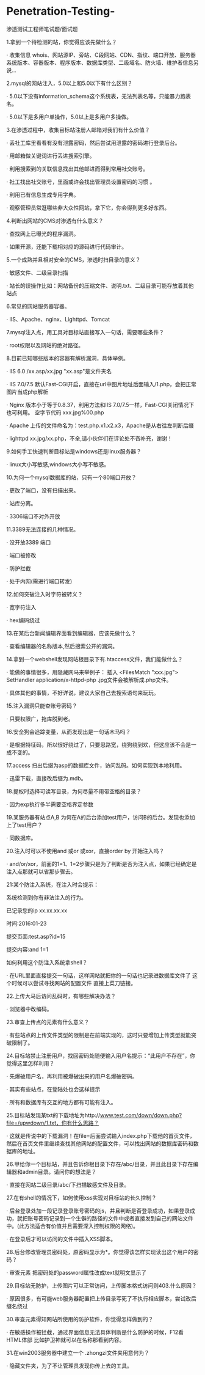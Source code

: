 # Penetration-Testing-
渗透测试工程师笔试题/面试题

1.拿到一个待检测的站，你觉得应该先做什么？

· 收集信息
whois、网站源IP、旁站、C段网站、CDN、指纹、端口开放、服务器系统版本、容器版本、程序版本、数据库类型、二级域名、防火墙、维护者信息另说...

2.mysql的网站注入，5.0以上和5.0以下有什么区别？

  · 5.0以下没有information_schema这个系统表，无法列表名等，只能暴力跑表名。

  · 5.0以下是多用户单操作，5.0以上是多用户多操做。

3.在渗透过程中，收集目标站注册人邮箱对我们有什么价值？

  · 丢社工库里看看有没有泄露密码，然后尝试用泄露的密码进行登录后台。

  · 用邮箱做关键词进行丢进搜索引擎。

  · 利用搜索到的关联信息找出其他邮进而得到常用社交账号。
  
  · 社工找出社交账号，里面或许会找出管理员设置密码的习惯 。

  · 利用已有信息生成专用字典。

  · 观察管理员常逛哪些非大众性网站，拿下它，你会得到更多好东西。

4.判断出网站的CMS对渗透有什么意义？

· 查找网上已曝光的程序漏洞。

· 如果开源，还能下载相对应的源码进行代码审计。

5.一个成熟并且相对安全的CMS，渗透时扫目录的意义？

· 敏感文件、二级目录扫描

· 站长的误操作比如：网站备份的压缩文件、说明.txt、二级目录可能存放着其他站点

6.常见的网站服务器容器。

· IIS、Apache、nginx、Lighttpd、Tomcat

7.mysql注入点，用工具对目标站直接写入一句话，需要哪些条件？

· root权限以及网站的绝对路径。

8.目前已知哪些版本的容器有解析漏洞，具体举例。

· IIS 6.0
/xx.asp/xx.jpg "xx.asp"是文件夹名

· IIS 7.0/7.5
默认Fast-CGI开启，直接在url中图片地址后面输入/1.php，会把正常图片当成php解析

· Nginx
版本小于等于0.8.37，利用方法和IIS 7.0/7.5一样，Fast-CGI关闭情况下也可利用。
空字节代码 xxx.jpg%00.php

· Apache
上传的文件命名为：test.php.x1.x2.x3，Apache是从右往左判断后缀

· lighttpd
xx.jpg/xx.php，不全,请小伙伴们在评论处不吝补充，谢谢！

9.如何手工快速判断目标站是windows还是linux服务器？

· linux大小写敏感,windows大小写不敏感。

10.为何一个mysql数据库的站，只有一个80端口开放？

· 更改了端口，没有扫描出来。

· 站库分离。

· 3306端口不对外开放

11.3389无法连接的几种情况。

· 没开放3389 端口

· 端口被修改

· 防护拦截

· 处于内网(需进行端口转发)

12.如何突破注入时字符被转义？

· 宽字符注入

· hex编码绕过

13.在某后台新闻编辑界面看到编辑器，应该先做什么？

· 查看编辑器的名称版本,然后搜索公开的漏洞。

14.拿到一个webshell发现网站根目录下有.htaccess文件，我们能做什么？

· 能做的事情很多，用隐藏网马来举例子：
插入
<FilesMatch "xxx.jpg"> SetHandler application/x-httpd-php </FilesMatch>
.jpg文件会被解析成.php文件。

· 具体其他的事情，不好详说，建议大家自己去搜索语句来玩玩。

15.注入漏洞只能查账号密码？

· 只要权限广，拖库脱到老。

16.安全狗会追踪变量，从而发现出是一句话木马吗？

· 是根据特征码，所以很好绕过了，只要思路宽，绕狗绕到欢，但这应该不会是一成不变的。

17.access 扫出后缀为asp的数据库文件，访问乱码。如何实现到本地利用。

· 迅雷下载，直接改后缀为.mdb。

18.提权时选择可读写目录，为何尽量不用带空格的目录？

· 因为exp执行多半需要空格界定参数

19.某服务器有站点A,B 为何在A的后台添加test用户，访问B的后台。发现也添加上了test用户？

· 同数据库。

20.注入时可以不使用and 或or 或xor，直接order by 开始注入吗？

· and/or/xor，前面的1=1、1=2步骤只是为了判断是否为注入点，如果已经确定是注入点那就可以省那步骤去。

21:某个防注入系统，在注入时会提示：

 系统检测到你有非法注入的行为。

 已记录您的ip xx.xx.xx.xx

 时间:2016:01-23

 提交页面:test.asp?id=15

 提交内容:and 1=1

如何利用这个防注入系统拿shell？

· 在URL里面直接提交一句话，这样网站就把你的一句话也记录进数据库文件了 这个时候可以尝试寻找网站的配置文件 直接上菜刀链接。

22.上传大马后访问乱码时，有哪些解决办法？

· 浏览器中改编码。

23.审查上传点的元素有什么意义？

· 有些站点的上传文件类型的限制是在前端实现的，这时只要增加上传类型就能突破限制了。

24.目标站禁止注册用户，找回密码处随便输入用户名提示：“此用户不存在”，你觉得这里怎样利用？

· 先爆破用户名，再利用被爆破出来的用户名爆破密码。

· 其实有些站点，在登陆处也会这样提示

· 所有和数据库有交互的地方都有可能有注入。

25.目标站发现某txt的下载地址为http://www.test.com/down/down.php?file=/upwdown/1.txt，你有什么思路？

· 这就是传说中的下载漏洞！在file=后面尝试输入index.php下载他的首页文件，然后在首页文件里继续查找其他网站的配置文件，可以找出网站的数据库密码和数据库的地址。

26.甲给你一个目标站，并且告诉你根目录下存在/abc/目录，并且此目录下存在编辑器和admin目录。请问你的想法是？

· 直接在网站二级目录/abc/下扫描敏感文件及目录。

27.在有shell的情况下，如何使用xss实现对目标站的长久控制？

· 后台登录处加一段记录登录账号密码的js，并且判断是否登录成功，如果登录成功，就把账号密码记录到一个生僻的路径的文件中或者直接发到自己的网站文件中。(此方法适合有价值并且需要深入控制权限的网络)。

· 在登录后才可以访问的文件中插入XSS脚本。

28.后台修改管理员密码处，原密码显示为*。你觉得该怎样实现读出这个用户的密码？

· 审查元素 把密码处的password属性改成text就明文显示了

29.目标站无防护，上传图片可以正常访问，上传脚本格式访问则403.什么原因？

· 原因很多，有可能web服务器配置把上传目录写死了不执行相应脚本，尝试改后缀名绕过

30.审查元素得知网站所使用的防护软件，你觉得怎样做到的？

· 在敏感操作被拦截，通过界面信息无法具体判断是什么防护的时候，F12看HTML体部 比如护卫神就可以在名称那看到<hws>内容<hws>。

31.在win2003服务器中建立一个 .zhongzi文件夹用意何为？

· 隐藏文件夹，为了不让管理员发现你传上去的工具。
